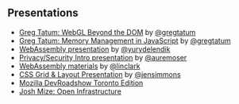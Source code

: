 ## Presentations

* [Greg Tatum: WebGL Beyond the DOM](https://github.com/gregtatum/talk-webgl-beyond-dom) by [@gregtatum](https://twitter.com/TatumCreative) 
* [Greg Tatum: Memory Management in JavaScript](https://github.com/gregtatum/talk-memory) by [@gregtatum](https://twitter.com/TatumCreative) 
* [WebAssembly presentation](https://people-mozilla.org/~ydelendik/presentations/roadshow2017/slides/) by [@yurydelendik](https://github.com/yurydelendik)
* [Privacy/Security Intro presentation](https://mzl.la/roadshow-nyc) by [@auremoser](https://github.com/auremoser)
* [WebAssembly materials](https://hacks.mozilla.org/2017/02/a-cartoon-intro-to-webassembly/) by [@linclark](https://twitter.com/linclark)
* [CSS Grid & Layout Presentation](https://speakerdeck.com/jensimmons) by [@jensimmons](https://twitter.com/jensimmons)
* [Mozilla DevRoadshow Toronto Edition](https://vreplay.mozilla.com/replay/showRecordingExternal.html?key=PZUyHwMFltOohP5) 
* [Josh Mize: Open Infrastructure](https://docs.google.com/presentation/d/1pbGWaDGL_hWnADV4Qbrx3wV-_HBo9VZYEHpTaJh7l7E/)
